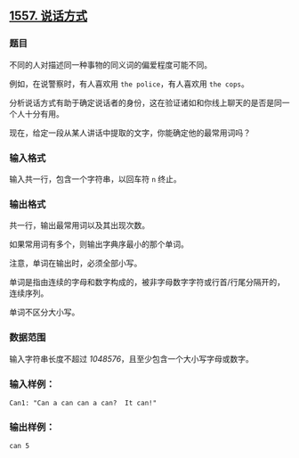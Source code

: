## [1557. 说话方式](https://www.acwing.com/problem/content/1559/)

### 题目

不同的人对描述同一种事物的同义词的偏爱程度可能不同。

例如，在说警察时，有人喜欢用 `the police`，有人喜欢用 `the cops`。

分析说话方式有助于确定说话者的身份，这在验证诸如和你线上聊天的是否是同一个人十分有用。

现在，给定一段从某人讲话中提取的文字，你能确定他的最常用词吗？

### 输入格式

输入共一行，包含一个字符串，以回车符 `n` 终止。

### 输出格式

共一行，输出最常用词以及其出现次数。

如果常用词有多个，则输出字典序最小的那个单词。

注意，单词在输出时，必须全部小写。

单词是指由连续的字母和数字构成的，被非字母数字字符或行首/行尾分隔开的，连续序列。

单词不区分大小写。

### 数据范围

输入字符串长度不超过 *1048576*，且至少包含一个大小写字母或数字。

### 输入样例：

```
Can1: "Can a can can a can?  It can!"
```

### 输出样例：

```
can 5
```
